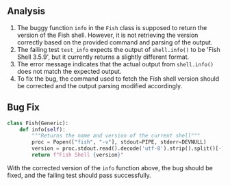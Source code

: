 ## Analysis
1. The buggy function `info` in the `Fish` class is supposed to return the version of the Fish shell. However, it is not retrieving the version correctly based on the provided command and parsing of the output.
2. The failing test `test_info` expects the output of `shell.info()` to be 'Fish Shell 3.5.9', but it currently returns a slightly different format.
3. The error message indicates that the actual output from `shell.info()` does not match the expected output.
4. To fix the bug, the command used to fetch the Fish shell version should be corrected and the output parsing modified accordingly.

## Bug Fix
```python
class Fish(Generic):
    def info(self):
        """Returns the name and version of the current shell"""
        proc = Popen(["fish", "-v"], stdout=PIPE, stderr=DEVNULL)
        version = proc.stdout.read().decode('utf-8').strip().split()[-1]  # Get the version from the output
        return f"Fish Shell {version}"
```

With the corrected version of the `info` function above, the bug should be fixed, and the failing test should pass successfully.